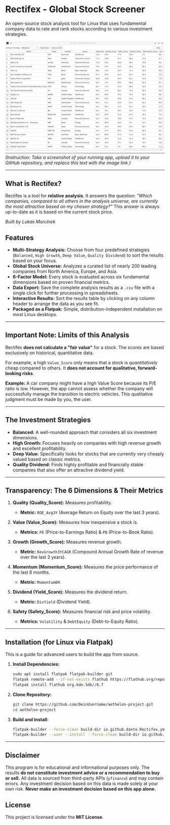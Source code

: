 # Rectifex - Global Stock Screener

An open-source stock analysis tool for Linux that uses fundamental company data to rate and rank stocks according to various investment strategies.

![Rectifex Screenshot](assets/rectifex-results-table.png)
*(Instruction: Take a screenshot of your running app, upload it to your GitHub repository, and replace this text with the image link.)*

---

## What is Rectifex?

Rectifex is a tool for **relative analysis**. It answers the question: *"Which companies, compared to all others in the analysis universe, are currently the most attractive based on my chosen strategy?"* This answer is always up-to-date as it is based on the current stock price.

*Built by Lukas Morcinek*

## Features

*   **Multi-Strategy Analysis:** Choose from four predefined strategies (`Balanced`, `High Growth`, `Deep Value`, `Quality Dividend`) to sort the results based on your focus.
*   **Global Stock Universe:** Analyzes a curated list of nearly 200 leading companies from North America, Europe, and Asia.
*   **6-Factor Model:** Every stock is evaluated across six fundamental dimensions based on proven financial metrics.
*   **Data Export:** Save the complete analysis results as a `.csv` file with a single click for further processing in spreadsheets.
*   **Interactive Results:** Sort the results table by clicking on any column header to arrange the data as you see fit.
*   **Packaged as a Flatpak:** Simple, distribution-independent installation on most Linux desktops.

---

## Important Note: Limits of this Analysis

Rectifex **does not calculate a "fair value"** for a stock. The scores are based exclusively on historical, quantitative data.

For example, a high `Value_Score` only means that a stock is *quantitatively* cheap compared to others. It **does not account for qualitative, forward-looking risks**.

**Example:** A car company might have a high Value Score because its P/E ratio is low. However, the app cannot assess whether the company will successfully manage the transition to electric vehicles. This qualitative judgment must be made by you, the user.

---

## The Investment Strategies

*   **Balanced:** A well-rounded approach that considers all six investment dimensions.
*   **High Growth:** Focuses heavily on companies with high revenue growth and excellent profitability.
*   **Deep Value:** Specifically looks for stocks that are currently very cheaply valued based on classic metrics.
*   **Quality Dividend:** Finds highly profitable and financially stable companies that also offer an attractive dividend yield.

---

## Transparency: The 6 Dimensions & Their Metrics

1.  **Quality (Quality_Score):** Measures profitability.
    *   **Metric:** `ROE_Avg3Y` (Average Return on Equity over the last 3 years).

2.  **Value (Value_Score):** Measures how inexpensive a stock is.
    *   **Metrics:** `PE` (Price-to-Earnings Ratio) & `PB` (Price-to-Book Ratio).

3.  **Growth (Growth_Score):** Measures revenue growth.
    *   **Metric:** `RevGrowth3YCAGR` (Compound Annual Growth Rate of revenue over the last 3 years).

4.  **Momentum (Momentum_Score):** Measures the price performance of the last 6 months.
    *   **Metric:** `Momentum6M`.

5.  **Dividend (Yield_Score):** Measures the dividend return.
    *   **Metric:** `DivYield` (Dividend Yield).

6.  **Safety (Safety_Score):** Measures financial risk and price volatility.
    *   **Metrics:** `Volatility` & `DebtEquity` (Debt-to-Equity Ratio).

---

## Installation (for Linux via Flatpak)

This is a guide for advanced users to build the app from source.

1.  **Install Dependencies:**
    ```bash
    sudo apt install flatpak flatpak-builder git
    flatpak remote-add --if-not-exists flathub https://flathub.org/repo/flathub.flatpakrepo
    flatpak install flathub org.kde.Sdk//6.7
    ```

2.  **Clone Repository:**
    ```bash
    git clone https://github.com/DeinUsername/aethelon-project.git
    cd aethelon-project
    ```

3.  **Build and Install:**
    ```bash
    flatpak-builder --force-clean build-dir io.github.dante.Rectifex.yml
    flatpak-builder --user --install --force-clean build-dir io.github.dante.Rectifex.yml
    ```
---

## Disclaimer

This program is for educational and informational purposes only. The results **do not constitute investment advice or a recommendation to buy or sell.** All data is sourced from third-party APIs (`yfinance`) and may contain errors. Any investment decision based on this data is made solely at your own risk. **Never make an investment decision based on this app alone.**

## License

This project is licensed under the **MIT License**.
